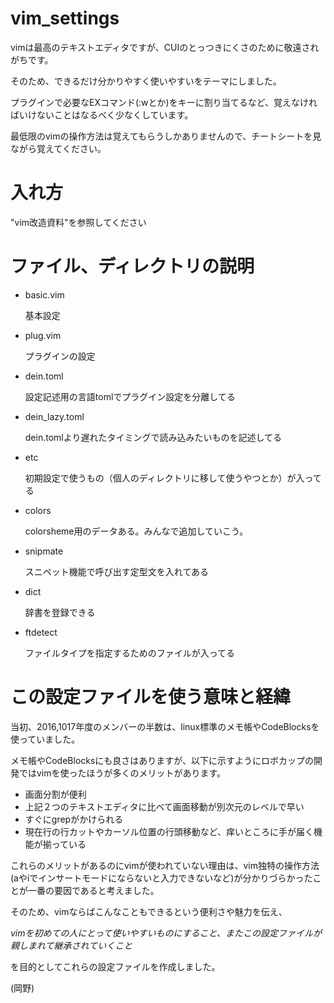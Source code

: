 # vim_settings
  vimは最高のテキストエディタですが、CUIのとっつきにくさのために敬遠されがちです。

そのため、できるだけ分かりやすく使いやすいをテーマにしました。

  プラグインで必要なEXコマンド(:wとか)をキーに割り当てるなど、覚えなければいけないことはなるべく少なくしています。

最低限のvimの操作方法は覚えてもらうしかありませんので、チートシートを見ながら覚えてください。

# 入れ方
  "vim改造資料"を参照してください

# ファイル、ディレクトリの説明
* basic.vim

  基本設定

* plug.vim

  プラグインの設定

* dein.toml

    設定記述用の言語tomlでプラグイン設定を分離してる

* dein_lazy.toml

  dein.tomlより遅れたタイミングで読み込みたいものを記述してる

* etc
  
  初期設定で使うもの（個人のディレクトリに移して使うやつとか）が入ってる

* colors
  
  colorsheme用のデータある。みんなで追加していこう。

* snipmate
  
  スニペット機能で呼び出す定型文を入れてある

* dict

  辞書を登録できる

* ftdetect
  
  ファイルタイプを指定するためのファイルが入ってる

# この設定ファイルを使う意味と経緯
当初、2016,1017年度のメンバーの半数は、linux標準のメモ帳やCodeBlocksを使っていました。

メモ帳やCodeBlocksにも良さはありますが、以下に示すようにロボカップの開発ではvimを使ったほうが多くのメリットがあります。

* 画面分割が便利
* 上記２つのテキストエディタに比べて画面移動が別次元のレベルで早い
* すぐにgrepがかけられる
* 現在行の行カットやカーソル位置の行頭移動など、痒いところに手が届く機能が揃っている

これらのメリットがあるのにvimが使われていない理由は、vim独特の操作方法(aやiでインサートモードにならないと入力できないなど)が分かりづらかったことが一番の要因であると考えました。


そのため、vimならばこんなこともできるという便利さや魅力を伝え、

*vimを初めての人にとって使いやすいものにすること、またこの設定ファイルが親しまれて継承されていくこと*

を目的としてこれらの設定ファイルを作成しました。


(岡野)
